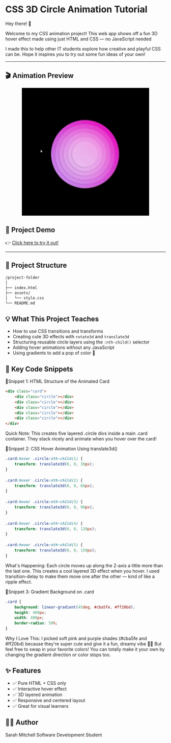 # CSS 3D Circle Animation Tutorial

Hey there! 👋  

Welcome to my CSS animation project! This web app shows off a fun 3D hover effect made using just HTML and CSS — no JavaScript needed   

I made this to help other IT students explore how creative and playful CSS can be. Hope it inspires you to try out some fun ideas of your own!

---
## 🎬 Animation Preview

<p align="center">
  <img src="./assets/animation-gif.gif" alt="CSS 3D Animation" width="400"/>
</p>

## 🚀 Project Demo

👉 [Click here to try it out!](https://sarsbars.github.io/css-tutorial/)

---

## 📁 Project Structure

```
/project-folder
│
├── index.html
├── assets/
│   └── style.css
└── README.md
```

## 💡 What This Project Teaches

- How to use CSS transitions and transforms
- Creating cute 3D effects with `rotate3d` and `translate3d`
- Structuring reusable circle layers using the `:nth-child()` selector
- Adding hover animations without any JavaScript
- Using gradients to add a pop of color 💅


## 🧠 Key Code Snippets
📍Snippet 1: HTML Structure of the Animated Card
```html
<div class="card">
    <div class="circle"></div>
    <div class="circle"></div>
    <div class="circle"></div>
    <div class="circle"></div>
    <div class="circle"></div>
</div>
```
Quick Note:
This creates five layered .circle divs inside a main .card container. They stack nicely and animate when you hover over the card!

📍Snippet 2: CSS Hover Animation Using translate3d()

```css
.card:hover .circle:nth-child(1) {
    transform: translate3d(0, 0, 30px); 
}

.card:hover .circle:nth-child(2) {
    transform: translate3d(0, 0, 60px); 
}

.card:hover .circle:nth-child(3) {
    transform: translate3d(0, 0, 90px); 
}

.card:hover .circle:nth-child(4) {
    transform: translate3d(0, 0, 120px); 
}

.card:hover .circle:nth-child(5) {
    transform: translate3d(0, 0, 150px); 
}
```

What's Happening:
Each circle moves up along the Z-axis a little more than the last one. This creates a cool layered 3D effect when you hover. I used transition-delay to make them move one after the other — kind of like a ripple effect.

📍Snippet 3: Gradient Background on .card

```css
.card {
    background: linear-gradient(45deg, #cba5fe, #ff20bd);
    height: 400px;
    width: 400px;
    border-radius: 50%;
}
```

Why I Love This:
I picked soft pink and purple shades (#cba5fe and #ff20bd) because they're super cute and give it a fun, dreamy vibe 💜💗
But feel free to swap in your favorite colors! You can totally make it your own by changing the gradient direction or color stops too.

## ✨ Features
- ✅ Pure HTML + CSS only
- ✅ Interactive hover effect
- ✅ 3D layered animation
- ✅ Responsive and centered layout
- ✅ Great for visual learners

## 👩‍💻 Author
Sarah Mitchell
Software Development Student 

